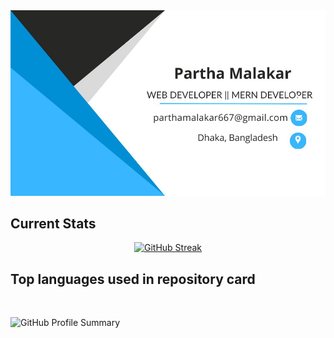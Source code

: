 <a href="https://www.linkedin.com/in/partha-malakar-ba1350247/">
<img src="https://raw.githubusercontent.com/ParthaMalakar/ParthaMalakar/main/images/1.jpg" />
</a>

## Current Stats
<p align="center">
<a  href="https://git.io/streak-stats"><img src="https://github-readme-streak-stats.herokuapp.com?user=ParthaMalakar" alt="GitHub Streak" /></a>
</p>

## Top languages used in repository card
<br>

![GitHub Profile Summary](http://github-profile-summary-cards.vercel.app/api/cards/profile-details?username=ParthaMalakar&theme=default)



<!--
**ParthaMalakar/ParthaMalakar** is a ✨ _special_ ✨ repository because its `README.md` (this file) appears on your GitHub profile.

Here are some ideas to get you started:

- 🔭 I’m currently working on ...
- 🌱 I’m currently learning ...
- 👯 I’m looking to collaborate on ...
- 🤔 I’m looking for help with ...
- 💬 Ask me about ...
- 📫 How to reach me: ...
- 😄 Pronouns: ...
- ⚡ Fun fact: ...
-->
